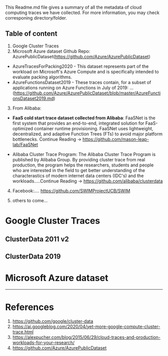 This Readme.md file gives a summary of all the metadata of cloud computing traces we have collected. For more information, you may check corresponing directory/folder.


Table of content  
---
1. Google Cluster Traces
2. Microsoft Azure dataset
Github Repo: AzurePublicDataset(https://github.com/Azure/AzurePublicDataset)
* AzureTracesForPacking2020 - This dataset represents part of the workload on Microsoft's Azure Compute and is specifically intended to evaluate packing algorithms. 
* AzureFunctionsDataset2019 - These traces contain, for a subset of applications running on Azure Functions in July of 2019: ... (https://github.com/Azure/AzurePublicDataset/blob/master/AzureFunctionsDataset2019.md)

 
3. From Alibaba:

- **FaaS cold start trace dataset collected from Alibaba**: FaaSNet is the first system that provides an end-to-end, integrated solution for FaaS-optimized container runtime provisioning. FaaSNet uses lightweight, decentralized, and adaptive Function Trees (FTs) to avoid major platform bottlenecks. Continue Reading -> https://github.com/mason-leap-lab/FaaSNet

- Alibaba Cluster Trace Program:
The Alibaba Cluster Trace Program is published by Alibaba Group. By providing cluster trace from real production, the program helps the researchers, students and people who are interested in the field to get better understanding of the characterastics of modern internet data centers (IDC's) and the workloads.....Continue Reading -> https://github.com/alibaba/clusterdata

4. Facebook:....
https://github.com/SWIMProjectUCB/SWIM


5. others to come...  

   
# Google Cluster Traces  
## ClusterData 2011 v2  

## ClusterData 2019

# Microsoft Azure dataset  

---  
# References
1. https://github.com/google/cluster-data 
2. https://ai.googleblog.com/2020/04/yet-more-google-compute-cluster-trace.html
3. https://alexpucher.com/blog/2015/06/29/cloud-traces-and-production-workloads-for-your-research/ 
4. https://github.com/Azure/AzurePublicDataset  